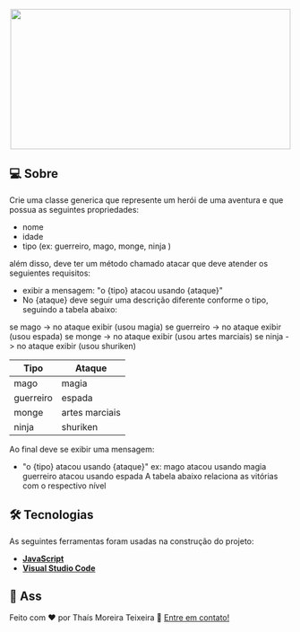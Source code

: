  
 <p align="center">
  <img src="https://upload.wikimedia.org/wikipedia/commons/thumb/5/53/Gft_logo.svg/1280px-Gft_logo.svg.png" width="500px" height="250px"/></p>
  

## 💻 Sobre

Crie uma classe generica que represente um herói de uma aventura e que possua as seguintes propriedades:

- nome
- idade
- tipo (ex: guerreiro, mago, monge, ninja )

além disso, deve ter um método chamado atacar que deve atender os seguientes requisitos:

- exibir a mensagem: "o {tipo} atacou usando {ataque}"
- No {ataque} deve seguir uma descrição diferente conforme o tipo, seguindo a tabela abaixo:

se mago -> no ataque exibir (usou magia)
se guerreiro -> no ataque exibir (usou espada)
se monge -> no ataque exibir (usou artes marciais)
se ninja -> no ataque exibir (usou shuriken)

|    Tipo    |     Ataque     |
| ---------- | -------------- |
|    mago    |      magia     |
|  guerreiro |     espada     |
|   monge    | artes marciais |
|   ninja    |   shuriken     |

Ao final deve se exibir uma mensagem:

- "o {tipo} atacou usando {ataque}"
  ex: mago atacou usando magia
  guerreiro atacou usando espada A tabela abaixo relaciona as vitórias com o respectivo nível



## 🛠 Tecnologias
As seguintes ferramentas foram usadas na construção do projeto:
* **[JavaScript](https://www.javascript.com/)**
* **[Visual Studio Code](https://code.visualstudio.com/?WT.mc_id=javascript-9652-gllemos)**


## 📝 Ass

Feito com ❤️ por Thaís Moreira Teixeira 🖖 [Entre em contato!](https://www.linkedin.com/in/tha-moreira/)